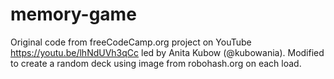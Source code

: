 # memory-game

Original code from freeCodeCamp.org project on YouTube <https://youtu.be/lhNdUVh3qCc> led by Anita Kubow (@kubowania).
Modified to create a random deck using image from robohash.org on each load.
